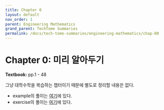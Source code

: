```yaml
---
title: Chapter 0
layout: default
nav_order: 1
parent: Engineering Mathematics
grand_parent: TechTome Summaries
permalink: /docs/tech-tome-summaries/engineering-mathematics/chap-00
---
```


# Chapter 0: 미리 알아두기

**Textbook:** pp.1 - 48

그냥 대학수학을 복습하는 챕터이기 때문에 별도로 정리할 내용은 없다.

- example의 풀이는 [여기](https://github.com/i-am-wonseoklee/i-am-wonseoklee.github.io/tree/main/docs/tech-tome-summaries/engineering-mathematics/chap-00/examples)에 있다.
- exercise의 풀이는 [여기](https://github.com/i-am-wonseoklee/i-am-wonseoklee.github.io/tree/main/docs/tech-tome-summaries/engineering-mathematics/chap-00/exercises)에 있다.

<script src="https://utteranc.es/client.js"
        repo="i-am-wonseoklee/i-am-wonseoklee.github.io"
        issue-term="pathname"
        theme="github-dark-orange"
        crossorigin="anonymous"
        async>
</script>
